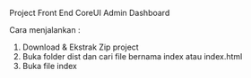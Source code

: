 Project Front End CoreUI Admin Dashboard

Cara menjalankan :
1. Download & Ekstrak Zip project 
2. Buka folder dist dan cari file bernama index atau index.html
3. Buka file index
